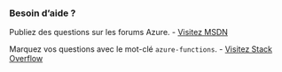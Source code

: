 ### <a name="need-some-help"></a>Besoin d’aide ?
Publiez des questions sur les forums Azure. - [Visitez MSDN](http://go.microsoft.com/fwlink/?LinkId=780719)

Marquez vos questions avec le mot-clé `azure-functions`. - [Visitez Stack Overflow](http://stackoverflow.com/questions/tagged/azure-functions)

